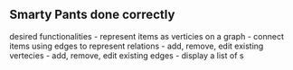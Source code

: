 ## Smarty Pants done correctly

desired functionalities
    - represent items as verticies on a graph
    - connect items using edges to represent relations
    - add, remove, edit existing vertecies
    - add, remove, edit existing edges
    - display a list of s